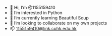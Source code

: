 - 👋 Hi, I’m @1155159410
- 👀 I’m interested in Python
- 🌱 I’m currently learning Beautiful Soup
- 💞️ I’m looking to collaborate on my own projects
- 📫 1155159410@link.cuhk.edu.hk

<!---
1155159410/1155159410 is a ✨ special ✨ repository because its `README.md` (this file) appears on your GitHub profile.
You can click the Preview link to take a look at your changes.
--->
